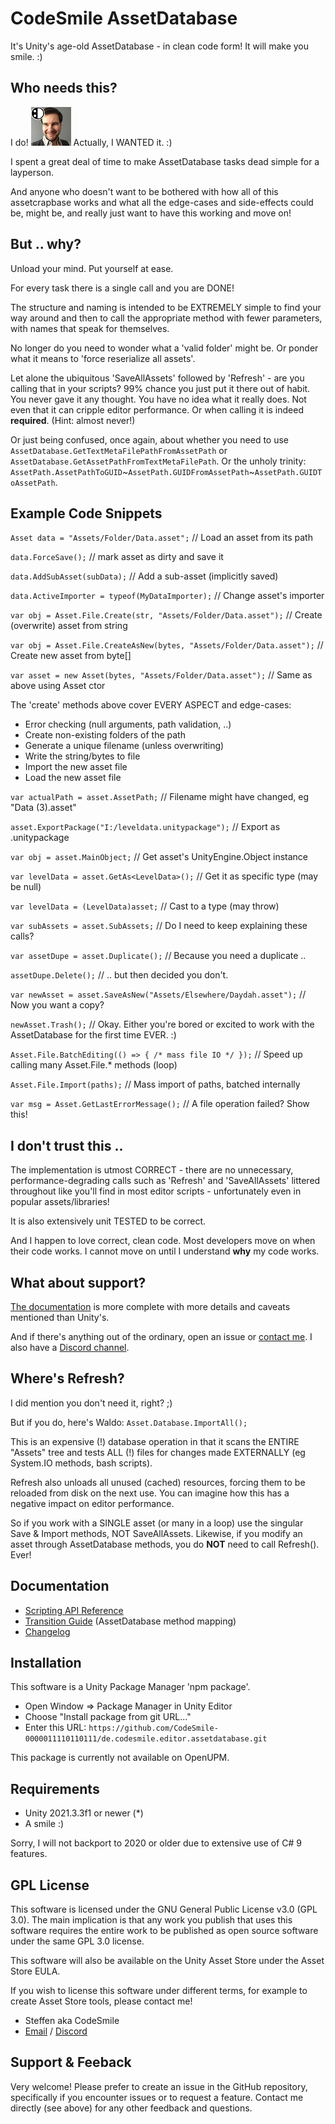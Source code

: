 # CodeSmile AssetDatabase

It's Unity's age-old AssetDatabase - in clean code form! It will make you smile. :)

## Who needs this?

I do! ![CodeSmile Icon](Media~/steffen%20portrait%20codesmile%20logo%20larger%20top-left-64x62.png) Actually, I WANTED it. :)

I spent a great deal of time to make AssetDatabase tasks dead simple for a layperson.

And anyone who doesn't want to be bothered with how all of this assetcrapbase works and what all the edge-cases and side-effects could be, might be, and really just want to have this working and move on!

## But .. why?

Unload your mind. Put yourself at ease.

For every task there is a single call and you are DONE!

The structure and naming is intended to be EXTREMELY simple to find your way around and then to call the appropriate method with fewer parameters, with names that speak for themselves. 

No longer do you need to wonder what a 'valid folder' might be. Or ponder what it means to 'force reserialize all assets'. 

Let alone the ubiquitous 'SaveAllAssets' followed by 'Refresh' - are you calling that in your scripts? 99% chance you just put it there out of habit. You never gave it any thought. You have no idea what it really does. Not even that it can cripple editor performance. Or when calling it is indeed **required**. (Hint: almost never!)

Or just being confused, once again, about whether you need to use `AssetDatabase.GetTextMetaFilePathFromAssetPath` or `AssetDatabase.GetAssetPathFromTextMetaFilePath`. Or the unholy trinity: `AssetPath.AssetPathToGUID`~`AssetPath.GUIDFromAssetPath`~`AssetPath.GUIDToAssetPath`.

## Example Code Snippets

`Asset data = "Assets/Folder/Data.asset";` // Load an asset from its path

`data.ForceSave();` // mark asset as dirty and save it

`data.AddSubAsset(subData);` // Add a sub-asset (implicitly saved)

`data.ActiveImporter = typeof(MyDataImporter);` // Change asset's importer

`var obj = Asset.File.Create(str, "Assets/Folder/Data.asset");` // Create (overwrite) asset from string

`var obj = Asset.File.CreateAsNew(bytes, "Assets/Folder/Data.asset");` // Create new asset from byte[]

`var asset = new Asset(bytes, "Assets/Folder/Data.asset");` // Same as above using Asset ctor

The 'create' methods above cover EVERY ASPECT and edge-cases:
- Error checking (null arguments, path validation, ..)
- Create non-existing folders of the path
- Generate a unique filename (unless overwriting)
- Write the string/bytes to file
- Import the new asset file
- Load the new asset file

`var actualPath = asset.AssetPath;` // Filename might have changed, eg "Data (3).asset"

`asset.ExportPackage("I:/leveldata.unitypackage");` // Export as .unitypackage

`var obj = asset.MainObject;` // Get asset's UnityEngine.Object instance

`var levelData = asset.GetAs<LevelData>();` // Get it as specific type (may be null)

`var levelData = (LevelData)asset;` // Cast to a type (may throw)

`var subAssets = asset.SubAssets;` // Do I need to keep explaining these calls?

`var assetDupe = asset.Duplicate();` // Because you need a duplicate ..

`assetDupe.Delete();` // .. but then decided you don't.

`var newAsset = asset.SaveAsNew("Assets/Elsewhere/Daydah.asset");` // Now you want a copy?

`newAsset.Trash();` // Okay. Either you're bored or excited to work with the AssetDatabase for the first time EVER. :)

`Asset.File.BatchEditing(() => { /* mass file IO */ });` // Speed up calling many Asset.File.* methods (loop)

`Asset.File.Import(paths);` // Mass import of paths, batched internally

`var msg = Asset.GetLastErrorMessage();` // A file operation failed? Show this!

## I don't trust this ..

The implementation is utmost CORRECT - there are no unnecessary, performance-degrading calls such as 'Refresh' and 'SaveAllAssets' littered throughout like you'll find in most editor scripts - unfortunately even in popular assets/libraries!

It is also extensively unit TESTED to be correct. 

And I happen to love correct, clean code. Most developers move on when their code works. I cannot move on until I understand **why** my code works.

## What about support?

[The documentation](https://codesmile-0000011110110111.github.io/de.codesmile.assetdatabase/html/index.html) is more complete with more details and caveats mentioned than Unity's. 

And if there's anything out of the ordinary, open an issue or [contact me](mailto:steffen@steffenitterheim.de). I also have a [Discord channel](https://discord.gg/JN3Jz8qkeV).

## Where's Refresh?

I did mention you don't need it, right? ;)

But if you do, here's Waldo: `Asset.Database.ImportAll();`

This is an expensive (!) database operation in that it scans the ENTIRE "Assets" tree and tests ALL (!) files for changes made EXTERNALLY (eg System.IO methods, bash scripts). 

Refresh also unloads all unused (cached) resources, forcing them to be reloaded from disk on the next use. You can imagine how this has a negative impact on editor performance.

So if you work with a SINGLE asset (or many in a loop) use the singular Save & Import methods, NOT SaveAllAssets. Likewise, if you modify an asset through AssetDatabase methods, you do **NOT** need to call Refresh(). Ever!

## Documentation

- [Scripting API Reference](https://codesmile-0000011110110111.github.io/de.codesmile.assetdatabase/html/index.html)
- [Transition Guide](https://docs.google.com/spreadsheets/d/134BEPXTx3z80snNAF3Gafgq3j5kEhmFzFBKT_z1s6Rw/edit?usp=sharing) (AssetDatabase method mapping)
- [Changelog](https://github.com/CodeSmile-0000011110110111/de.codesmile.assetdatabase/blob/main/CHANGELOG.md)

## Installation

This software is a Unity Package Manager 'npm package'.

- Open Window => Package Manager in Unity Editor
- Choose "Install package from git URL..."
- Enter this URL: `https://github.com/CodeSmile-0000011110110111/de.codesmile.editor.assetdatabase.git`

This package is currently not available on OpenUPM.

## Requirements

- Unity 2021.3.3f1 or newer (*)
- A smile :)

Sorry, I will not backport to 2020 or older due to extensive use of C# 9 features.

## GPL License

This software is licensed under the GNU General Public License v3.0 (GPL 3.0). The main implication is that any work you publish that uses this software requires the entire work to be published as open source software under the same GPL 3.0 license.

This software will also be available on the Unity Asset Store under the Asset Store EULA.

If you wish to license this software under different terms, for example to create Asset Store tools, please contact me!

- Steffen aka CodeSmile
- [Email](mailto:steffen@steffenitterheim.de) / [Discord](https://discord.gg/JN3Jz8qkeV)

## Support & Feeback

Very welcome! Please prefer to create an issue in the GitHub repository, specifically if you encounter issues or to request a feature. Contact me directly (see above) for any other feedback and questions.
